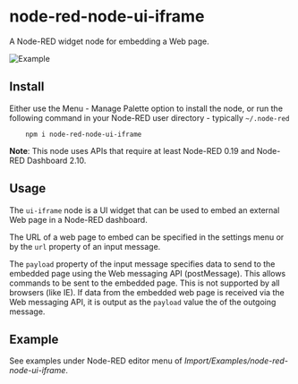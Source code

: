 node-red-node-ui-iframe
=======================

A Node-RED widget node for embedding a Web page.

![Example](https://raw.githubusercontent.com/node-red/node-red-ui-nodes/master/node-red-node-ui-iframe/figs/sample00.png)

Install
-------

Either use the Menu - Manage Palette option to install the node, or
run the following command in your Node-RED user directory - typically `~/.node-red`

        npm i node-red-node-ui-iframe

**Note**: This node uses APIs that require at least Node-RED 0.19 and Node-RED Dashboard 2.10.

Usage
-----

The `ui-iframe` node is a UI widget that can be used to embed an external Web page in a Node-RED dashboard.

The URL of a web page to embed can be specified in the settings menu or by the `url` property of an input message.

The `payload` property of the input message specifies data to send to the embedded page using the Web messaging API (postMessage). This allows commands to be sent to the embedded page. This is not supported by all browsers (like IE). If data from the embedded web page is received via the Web messaging API, it is output as the `payload` value the of the outgoing message.

Example
-------

See examples under Node-RED editor menu of *Import/Examples/node-red-node-ui-iframe*.
